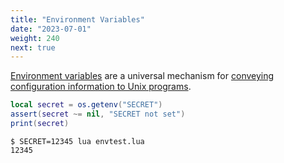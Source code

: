 ```yaml
---
title: "Environment Variables"
date: "2023-07-01"
weight: 240
next: true
---
```


[Environment variables](http://en.wikipedia.org/wiki/Environment_variable) are a universal mechanism for [conveying configuration
information to Unix programs](http://www.12factor.net/config).

```lua
local secret = os.getenv("SECRET")
assert(secret ~= nil, "SECRET not set")
print(secret)
```

```console {.output}
$ SECRET=12345 lua envtest.lua
12345
```
